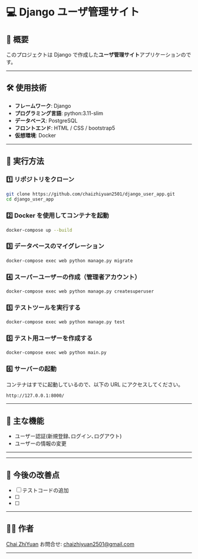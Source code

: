 # 💻 Django ユーザ管理サイト

## 📄 概要
このプロジェクトは Django で作成した**ユーザ管理サイト**アプリケーションのです。

---

## 🛠️ 使用技術
- **フレームワーク**: Django
- **プログラミング言語**: python:3.11-slim
- **データベース**: PostgreSQL
- **フロントエンド**: HTML / CSS / bootstrap5
- **仮想環境**: Docker

---

## 🚀 実行方法

### 1️⃣ **リポジトリをクローン**
```bash
git clone https://github.com/chaizhiyuan2501/django_user_app.git
cd django_user_app
```

### 2️⃣ **Docker を使用してコンテナを起動**
```bash
docker-compose up --build
```

### 3️⃣ **データベースのマイグレーション**
```bash
docker-compose exec web python manage.py migrate
```

### 4️⃣ **スーパーユーザーの作成（管理者アカウント）**
```bash
docker-compose exec web python manage.py createsuperuser
```

### 5️⃣ **テストツールを実行する**
```bash
docker-compose exec web python manage.py test
```
### 5️⃣ **テスト用ユーザーを作成する**
```bash
docker-compose exec web python main.py
```

### 6️⃣ **サーバーの起動**
コンテナはすでに起動しているので、以下の URL にアクセスしてください。
```
http://127.0.0.1:8000/
```

---

## 🎯 主な機能
- ユーザー認証(新規登録､ログイン､ログアウト)
- ユーザーの情報の変更

---


---

## 📑 今後の改善点
- [ ] テストコードの追加
- [ ]
- [ ]

---

## 👨‍💻 作者
[Chai ZhiYuan](https://github.com/chaizhiyuan2501)
お問合せ: chaizhiyuan2501@gmail.com

---


